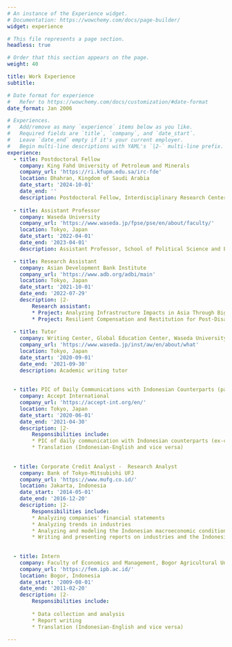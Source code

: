 ```yaml
---
# An instance of the Experience widget.
# Documentation: https://wowchemy.com/docs/page-builder/
widget: experience

# This file represents a page section.
headless: true

# Order that this section appears on the page.
weight: 40

title: Work Experience
subtitle:

# Date format for experience
#   Refer to https://wowchemy.com/docs/customization/#date-format
date_format: Jan 2006

# Experiences.
#   Add/remove as many `experience` items below as you like.
#   Required fields are `title`, `company`, and `date_start`.
#   Leave `date_end` empty if it's your current employer.
#   Begin multi-line descriptions with YAML's `|2-` multi-line prefix.
experience:
  - title: Postdoctoral Fellow
    company: King Fahd University of Petroleum and Minerals
    company_url: 'https://ri.kfupm.edu.sa/irc-fde' 
    location: Dhahran, Kingdom of Saudi Arabia
    date_start: '2024-10-01'
    date_end: ''
    description: Postdoctoral Fellow, Interdisciplinary Research Center for Finance and Digital Economy
    
  - title: Assistant Professor
    company: Waseda University
    company_url: 'https://www.waseda.jp/fpse/pse/en/about/faculty/' 
    location: Tokyo, Japan
    date_start: '2022-04-01'
    date_end: '2023-04-01'
    description: Assistant Professor, School of Political Science and Economics

  - title: Research Assistant
    company: Asian Development Bank Institute
    company_url: 'https://www.adb.org/adbi/main' 
    location: Tokyo, Japan
    date_start: '2021-10-01'
    date_end: '2022-07-29'
    description: |2-
        Research assistant: 
        * Project: Analyzing Infrastructure Impacts in Asia Through Big Data: Socioeconomic Spillover Assessment
        * Project: Resilient Compensation and Restitution for Post-Disaster Recovery in Asia and the Pacific 
    
  - title: Tutor
    company: Writing Center, Global Education Center, Waseda University
    company_url: 'https://www.waseda.jp/inst/aw/en/about/what'
    location: Tokyo, Japan
    date_start: '2020-09-01'
    date_end: '2021-09-30'
    description: Academic writing tutor
        
        
  - title: PIC of Daily Communications with Indonesian Counterparts (part-time)
    company: Accept International 
    company_url: 'https://accept-int.org/en/'
    location: Tokyo, Japan
    date_start: '2020-06-01'
    date_end: '2021-04-30'
    description: |2-
        Responsibilities include:
        * PIC of daily communication with Indonesian counterparts (ex-convicted terrorists, government officials, NGOs, etc.)
        * Translation (Indonesian-English and vice versa)
    
    
  - title: Corporate Credit Analyst -  Research Analyst
    company: Bank of Tokyo-Mitsubishi UFJ 
    company_url: 'https://www.mufg.co.id/'
    location: Jakarta, Indonesia
    date_start: '2014-05-01'
    date_end: '2016-12-20'
    description: |2-
        Responsibilities include:
        * Analyzing companies' financial statements
        * Analyzing trends in industries
        * Analyzing and modeling the Indonesian macroeconomic conditions
        * Writing and presenting reports on industries and the Indonesian economy both within the bank and to clients.
    
    
  - title: Intern
    company: Faculty of Economics and Management, Bogor Agricultural University 
    company_url: 'https://fem.ipb.ac.id/'
    location: Bogor, Indonesia
    date_start: '2009-08-01'
    date_end: '2011-02-20'
    description: |2- 
        Responsibilities include:
        
        * Data collection and analysis
        * Report writing
        * Translation (Indonesian-English and vice versa)
    
---
```

